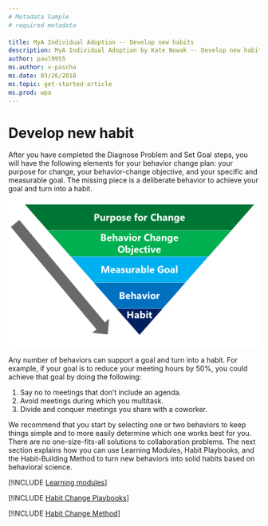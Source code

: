 ```yaml
---
# Metadata Sample
# required metadata

title: MyA Individual Adoption -- Develop new habits
description: MyA Individual Adoption by Kate Nowak -- Develop new habits section
author: paul9955
ms.author: v-pascha
ms.date: 03/26/2018
ms.topic: get-started-article
ms.prod: wpa
---
```


# Develop new habit

After you have completed the Diagnose Problem and Set Goal steps, you will have the following elements for your behavior change plan: your purpose for change, your behavior-change objective, and your specific and measurable goal. The missing piece is a deliberate behavior to achieve your goal and turn into a habit. 

<img src="../../../Images/Adopt-indiv-35.PNG" alt="Behavior-change steps">

Any number of behaviors can support a goal and turn into a habit. For example, if your goal is to reduce your meeting hours by 50%, you could achieve that goal by doing the following:

 1. Say no to meetings that don’t include an agenda.
 2. Avoid meetings during which you multitask.
 3. Divide and conquer meetings you share with a coworker. 

We recommend that you start by selecting one or two behaviors to keep things simple and to more easily determine which one works best for you. There are no one-size-fits-all solutions to collaboration problems. The next section explains how you can use Learning Modules, Habit Playbooks, and the Habit-Building Method to turn new behaviors into solid habits based on behavioral science.

[!INCLUDE [Learning modules](Adopt-Learning-modules.md)]

[!INCLUDE [Habit Change Playbooks](Adopt-Habit-playbooks.md)]

[!INCLUDE [Habit Change Method](Adopt-Habit-building-method.md)]



